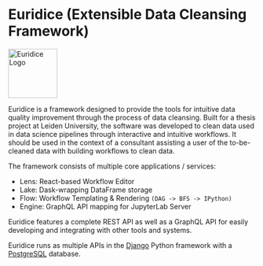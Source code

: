 
# Euridice (Extensible Data Cleansing Framework)

<img src="https://user-images.githubusercontent.com/6454510/178805543-800c880f-9bb9-4c14-a2e2-8db8f9f13887.png" width="100" alt="Euridice Logo" />

Euridice is a framework designed to provide the tools for intuitive data
quality improvement through the process of data cleansing. Built for a
thesis project at Leiden University, the software was developed to clean
data used in data science pipelines through interactive and intuitive
workflows. It should be used in the context of a consultant assisting a
user of the to-be-cleaned data with building workflows to clean data.

The framework consists of multiple core applications / services:

* Lens: React-based Workflow Editor
* Lake: Dask-wrapping DataFrame storage
* Flow: Workflow Templating & Rendering `(DAG -> BFS -> IPython)`
* Engine: GraphQL API mapping for JupyterLab Server

Euridice features a complete REST API as well as a GraphQL API 
for easily developing and integrating with other tools and systems.

Euridice runs as multiple APIs in the [Django](https://www.djangoproject.com/)
Python framework with a [PostgreSQL](https://www.postgresql.org/) database.
